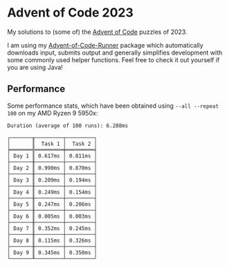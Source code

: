 # Advent of Code 2023

My solutions to (some of) the [Advent of Code](https://adventofcode.com) puzzles of 2023.

I am using my [Advent-of-Code-Runner](https://github.com/Rc-Cookie/advent-of-code-runner) package
which automatically downloads input, submits output and generally simplifies development with some
commonly used helper functions. Feel free to check it out yourself if you are using Java!

## Performance

Some performance stats, which have been obtained using `--all --repeat 100` on my AMD Ryzen 9 5950x:

```
Duration (average of 100 runs): 6.288ms

┌───────╥─────────┬─────────┐
│       ║  Task 1 │  Task 2 │
╞═══════╬═════════╪═════════╡
│ Day 1 ║ 0.617ms │ 0.811ms │
├───────╫─────────┼─────────┤
│ Day 2 ║ 0.990ms │ 0.870ms │
├───────╫─────────┼─────────┤
│ Day 3 ║ 0.209ms │ 0.194ms │
├───────╫─────────┼─────────┤
│ Day 4 ║ 0.249ms │ 0.154ms │
├───────╫─────────┼─────────┤
│ Day 5 ║ 0.247ms │ 0.206ms │
├───────╫─────────┼─────────┤
│ Day 6 ║ 0.005ms │ 0.003ms │
├───────╫─────────┼─────────┤
│ Day 7 ║ 0.352ms │ 0.245ms │
├───────╫─────────┼─────────┤
│ Day 8 ║ 0.115ms │ 0.326ms │
├───────╫─────────┼─────────┤
│ Day 9 ║ 0.345ms │ 0.350ms │
└───────╨─────────┴─────────┘
```
